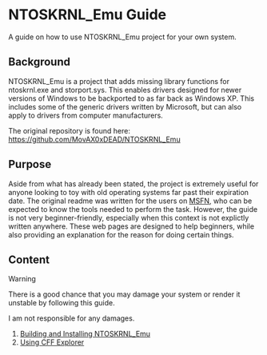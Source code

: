 # NTOSKRNL\_Emu Guide
A guide on how to use NTOSKRNL\_Emu project for your own system.

## Background
NTOSKRNL\_Emu is a project that adds missing library functions for ntoskrnl.exe and storport.sys. This enables drivers designed for newer versions of Windows to be backported to as far back as Windows XP. This includes some of the generic drivers written by Microsoft, but can also apply to drivers from computer manufacturers.

The original repository is found here: https://github.com/MovAX0xDEAD/NTOSKRNL_Emu

## Purpose
Aside from what has already been stated, the project is extremely useful for anyone looking to toy with old operating systems far past their expiration date. The original readme was written for the users on [MSFN](https://msfn.org/board/topic/181615-ntoskrnl-emu_extender-for-windows-xp2003), who can be expected to know the tools needed to perform the task. However, the guide is not very beginner-friendly, especially when this context is not explictly written anywhere. These web pages are designed to help beginners, while also providing an explanation for the reason for doing certain things.

## Content
> [!WARNING]
> There is a good chance that you may damage your system or render it unstable by following this guide.
>
> I am not responsible for any damages.

1. [Building and Installing NTOSKRNL\_Emu](01_build_ntoskrnl_emu.md)
2. [Using CFF Explorer](02_cff_explorer.md)
